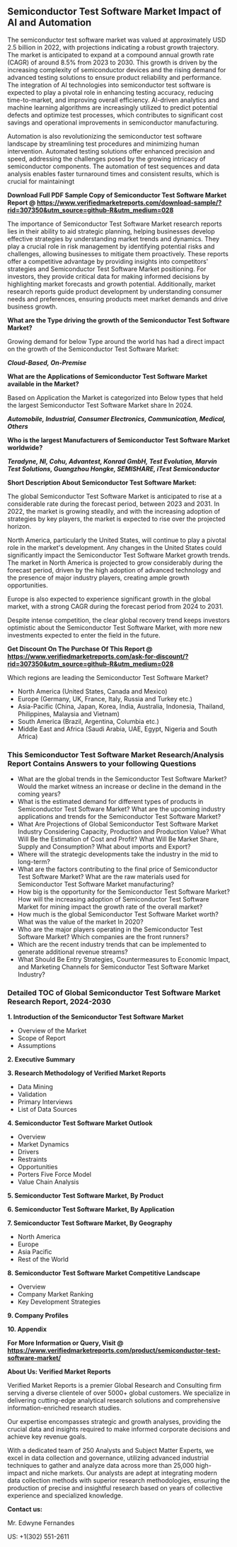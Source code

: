 <h2>Semiconductor Test Software Market Impact of AI and Automation</h2><p>The semiconductor test software market was valued at approximately USD 2.5 billion in 2022, with projections indicating a robust growth trajectory. The market is anticipated to expand at a compound annual growth rate (CAGR) of around 8.5% from 2023 to 2030. This growth is driven by the increasing complexity of semiconductor devices and the rising demand for advanced testing solutions to ensure product reliability and performance. The integration of AI technologies into semiconductor test software is expected to play a pivotal role in enhancing testing accuracy, reducing time-to-market, and improving overall efficiency. AI-driven analytics and machine learning algorithms are increasingly utilized to predict potential defects and optimize test processes, which contributes to significant cost savings and operational improvements in semiconductor manufacturing.</p><p>Automation is also revolutionizing the semiconductor test software landscape by streamlining test procedures and minimizing human intervention. Automated testing solutions offer enhanced precision and speed, addressing the challenges posed by the growing intricacy of semiconductor components. The automation of test sequences and data analysis enables faster turnaround times and consistent results, which is crucial for maintainingt</p><p id="" class=""><strong>Download Full PDF Sample Copy of Semiconductor Test Software Market Report @ <a href="https://www.verifiedmarketreports.com/download-sample/?rid=307350&utm_source=github-R&utm_medium=028" target="_blank">https://www.verifiedmarketreports.com/download-sample/?rid=307350&utm_source=github-R&utm_medium=028</a></strong></p><p>The importance of&nbsp;Semiconductor Test Software Market research reports lies in their ability to aid strategic planning, helping businesses develop effective strategies by understanding market trends and dynamics. They play a crucial role in risk management by identifying potential risks and challenges, allowing businesses to mitigate them proactively. These reports offer a competitive advantage by providing insights into competitors' strategies and Semiconductor Test Software Market positioning. For investors, they provide critical data for making informed decisions by highlighting market forecasts and growth potential. Additionally, market research reports guide product development by understanding consumer needs and preferences, ensuring products meet market demands and drive business growth.</p><p><strong>What are the&nbsp;Type driving the growth of the Semiconductor Test Software Market?</strong></p><p id="" class="">Growing demand for below Type around the world has had a direct impact on the growth of the Semiconductor Test Software Market:</p><em><strong>Cloud-Based, On-Premise</strong></em></p><strong>What are the&nbsp;Applications&nbsp;of Semiconductor Test Software Market available in the Market?</strong></p><p id="" class="">Based on Application the Market is categorized into Below types that held the largest Semiconductor Test Software Market share In 2024.</p><em><strong>Automobile, Industrial, Consumer Electronics, Communication, Medical, Others</strong></em></p><strong>Who is the largest Manufacturers of Semiconductor Test Software Market worldwide?</strong></p><p><em><strong>Teradyne, NI, Cohu, Advantest, Konrad GmbH, Test Evolution, Marvin Test Solutions, Guangzhou Hongke, SEMISHARE, iTest Semiconductor</strong></em></p><p id="" class=""><strong>Short Description About Semiconductor Test Software Market:</strong></p><p>The global Semiconductor Test Software Market is anticipated to rise at a considerable rate during the forecast period, between 2023 and 2031. In 2022, the market is growing steadily, and with the increasing adoption of strategies by key players, the market is expected to rise over the projected horizon.</p><p>North America, particularly the United States, will continue to play a pivotal role in the market's development. Any changes in the United States could significantly impact the Semiconductor Test Software Market growth trends. The market in North America is projected to grow considerably during the forecast period, driven by the high adoption of advanced technology and the presence of major industry players, creating ample growth opportunities.</p><p>Europe is also expected to experience significant growth in the global market, with a strong CAGR during the forecast period from 2024 to 2031.</p><p>Despite intense competition, the clear global recovery trend keeps investors optimistic about the Semiconductor Test Software Market, with more new investments expected to enter the field in the future.</p><p id="" class=""><strong>Get Discount On The Purchase Of This Report @ <a href="https://www.verifiedmarketreports.com/ask-for-discount/?rid=307350&utm_source=github-R&utm_medium=028" target="_blank">https://www.verifiedmarketreports.com/ask-for-discount/?rid=307350&utm_source=github-R&utm_medium=028</a></strong></p>Which regions are leading the Semiconductor Test Software Market?</p><ul><li>North America (United States, Canada and Mexico)</li><li>Europe (Germany, UK, France, Italy, Russia and Turkey etc.)</li><li>Asia-Pacific (China, Japan, Korea, India, Australia, Indonesia, Thailand, Philippines, Malaysia and Vietnam)</li><li>South America (Brazil, Argentina, Columbia etc.)</li><li>Middle East and Africa (Saudi Arabia, UAE, Egypt, Nigeria and South Africa)</li></ul><h3 id="" class="">This Semiconductor Test Software Market Research/Analysis Report Contains Answers to your following Questions</h3><ul><li>What are the global trends in the Semiconductor Test Software Market? Would the market witness an increase or decline in the demand in the coming years?</li><li>What is the estimated demand for different types of products in Semiconductor Test Software Market? What are the upcoming industry applications and trends for the Semiconductor Test Software Market?</li><li>What Are Projections of Global Semiconductor Test Software Market Industry Considering Capacity, Production and Production Value? What Will Be the Estimation of Cost and Profit? What Will Be Market Share, Supply and Consumption? What about imports and Export?</li><li>Where will the strategic developments take the industry in the mid to long-term?</li><li>What are the factors contributing to the final price of Semiconductor Test Software Market? What are the raw materials used for Semiconductor Test Software Market manufacturing?</li><li>How big is the opportunity for the Semiconductor Test Software Market? How will the increasing adoption of Semiconductor Test Software Market for mining impact the growth rate of the overall market?</li><li>How much is the global Semiconductor Test Software Market worth? What was the value of the market In 2020?</li><li>Who are the major players operating in the Semiconductor Test Software Market? Which companies are the front runners?</li><li>Which are the recent industry trends that can be implemented to generate additional revenue streams?</li><li>What Should Be Entry Strategies, Countermeasures to Economic Impact, and Marketing Channels for Semiconductor Test Software Market Industry?</li></ul><h3 id="" class="">Detailed TOC of Global Semiconductor Test Software Market Research Report, 2024-2030</h3><p id="" class=""><strong>1. Introduction of the Semiconductor Test Software Market</strong></p><ul><li>Overview of the Market</li><li>Scope of Report</li><li>Assumptions</li></ul><p id="" class=""><strong>2. Executive Summary</strong></p><p id="" class=""><strong>3. Research Methodology of Verified Market Reports</strong></p><ul><li>Data Mining</li><li>Validation</li><li>Primary Interviews</li><li>List of Data Sources</li></ul><p id="" class=""><strong>4. Semiconductor Test Software Market Outlook</strong></p><ul><li>Overview</li><li>Market Dynamics</li><li>Drivers</li><li>Restraints</li><li>Opportunities</li><li>Porters Five Force Model</li><li>Value Chain Analysis</li></ul><p id="" class=""><strong>5. Semiconductor Test Software Market, By Product</strong></p><p id="" class=""><strong>6. Semiconductor Test Software Market, By Application</strong></p><p id="" class=""><strong>7. Semiconductor Test Software Market, By Geography</strong></p><ul><li>North America</li><li>Europe</li><li>Asia Pacific</li><li>Rest of the World</li></ul><p id="" class=""><strong>8. Semiconductor Test Software Market Competitive Landscape</strong></p><ul><li>Overview</li><li>Company Market Ranking</li><li>Key Development Strategies</li></ul><p id="" class=""><strong>9. Company Profiles</strong></p><p id="" class=""><strong>10. Appendix</strong></p><p id="" class=""><strong>For More Information or Query, Visit @ <a href="https://www.verifiedmarketreports.com/product/semiconductor-test-software-market/" target="_blank">https://www.verifiedmarketreports.com/product/semiconductor-test-software-market/</a></strong></p><p id="" class=""><strong>About Us: Verified Market Reports</strong></p><p id="" class="">Verified Market Reports is a premier Global Research and Consulting firm serving a diverse clientele of over 5000+ global customers. We specialize in delivering cutting-edge analytical research solutions and comprehensive information-enriched research studies.</p><p id="" class="">Our expertise encompasses strategic and growth analyses, providing the crucial data and insights required to make informed corporate decisions and achieve key revenue goals.</p><p id="" class="">With a dedicated team of 250 Analysts and Subject Matter Experts, we excel in data collection and governance, utilizing advanced industrial techniques to gather and analyze data across more than 25,000 high-impact and niche markets. Our analysts are adept at integrating modern data collection methods with superior research methodologies, ensuring the production of precise and insightful research based on years of collective experience and specialized knowledge.</p><p id="" class=""><strong>Contact us:</strong></p><p id="" class="">Mr. Edwyne Fernandes</p><p id="" class="">US: +1(302) 551-2611</p>